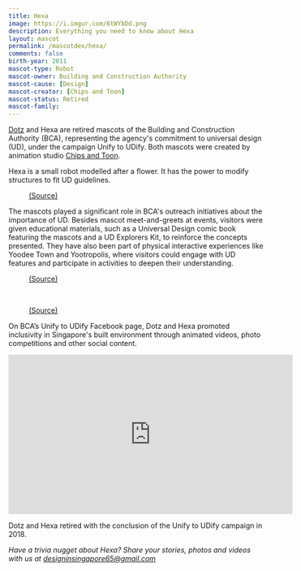 ```yaml
---
title: Hexa
image: https://i.imgur.com/6tWYbDd.png
description: Everything you need to know about Hexa
layout: mascot
permalink: /mascotdex/hexa/
comments: false
birth-year: 2011
mascot-type: Robot
mascot-owner: Building and Construction Authority
mascot-cause: [Design]
mascot-creator: [Chips and Toon]
mascot-status: Retired
mascot-family: 
---
```



<a href="https://www.designinsingapore.com/mascotdex/dotz/" target="_blank">Dotz</a> and Hexa are retired mascots of the Building and Construction Authority (BCA), representing the agency's commitment to universal design (UD), under the campaign Unify to UDify. Both mascots were created by animation studio <a href="https://www.chipsandtoon.com/" target="_blank">Chips and Toon</a>. 

Hexa is a small robot modelled after a flower. It has the power to modify structures to fit UD guidelines.

<figure>
<img src=" https://i.imgur.com/5NOV00j.jpg" alt="">
<figcaption><a href="https://www.facebook.com/UnifyToUDify/photos/pb.100083168035031.-2207520000/834366020076419/?type=3" target="_blank">(Source)</a></figcaption>
</figure>

The mascots played a significant role in BCA's outreach initiatives about the importance of UD. Besides mascot meet-and-greets at events, visitors were given educational materials, such as a Universal Design comic book featuring the mascots and a UD Explorers Kit, to reinforce the concepts presented. They have also been part of physical interactive experiences like Yoodee Town and Yootropolis, where visitors could engage with UD features and participate in activities to deepen their understanding.

<figure>
<img src="https://i.imgur.com/53xMX5f.jpg" alt="">
<figcaption><a href="https://www.facebook.com/UnifyToUDify/posts/pfbid02DBsz9gJ2gSxCdSMyLjQa5TxUjU3wG28FiFPLmvzA7YjBNmNj1Xa8DQBj9n5oRh51l " target="_blank">(Source)</a></figcaption>
</figure>

<br>

<figure>
<img src="https://i.imgur.com/ywd1L5x.jpg" alt="">
<figcaption><a href="https://www.facebook.com/photo/?fbid=150393068473721&set=a.139957962850565" target="_blank">(Source)</a></figcaption>
</figure>

On BCA’s Unify to UDify Facebook page, Dotz and Hexa promoted inclusivity in Singapore's built environment through animated videos, photo competitions and other social content.

<div class="video-responsive"><iframe src="https://www.facebook.com/plugins/video.php?height=314&href=https%3A%2F%2Fwww.facebook.com%2FUnifyToUDify%2Fvideos%2F420410351471990%2F&show_text=false&width=560&t=0" width="560" height="314" style="border:none;overflow:hidden" scrolling="no" frameborder="0" allowfullscreen="true" allow="autoplay; clipboard-write; encrypted-media; picture-in-picture; web-share" allowFullScreen="true"></iframe></div>

Dotz and Hexa retired with the conclusion of the Unify to UDify campaign in 2018.

<i>Have a trivia nugget about Hexa? Share your stories, photos and videos with us at designinsingapore65@gmail.com</i>
